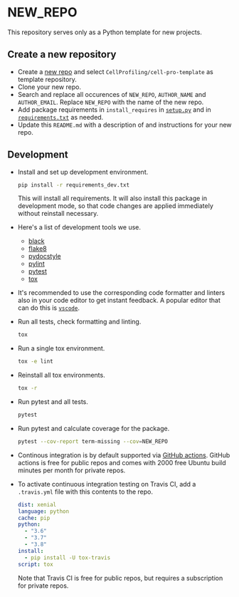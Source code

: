 # NEW_REPO

This repository serves only as a Python template for new projects.

## Create a new repository

- Create a [new repo](https://github.com/new) and select `CellProfiling/cell-pro-template` as template repository.
- Clone your new repo.
- Search and replace all occurences of `NEW_REPO`, `AUTHOR_NAME` and `AUTHOR_EMAIL`. Replace `NEW_REPO` with the name of the new repo.
- Add package requirements in `install_requires` in [`setup.py`](setup.py) and in [`requirements.txt`](requirements.txt) as needed.
- Update this `README.md` with a description of and instructions for your new repo.

## Development

- Install and set up development environment.

  ```sh
  pip install -r requirements_dev.txt
  ```

  This will install all requirements.
It will also install this package in development mode, so that code changes are applied immediately without reinstall necessary.

- Here's a list of development tools we use.
  - [black](https://pypi.org/project/black/)
  - [flake8](https://pypi.org/project/flake8/)
  - [pydocstyle](https://pypi.org/project/pydocstyle/)
  - [pylint](https://pypi.org/project/pylint/)
  - [pytest](https://pypi.org/project/pytest/)
  - [tox](https://pypi.org/project/tox/)
- It's recommended to use the corresponding code formatter and linters also in your code editor to get instant feedback. A popular editor that can do this is [`vscode`](https://code.visualstudio.com/).
- Run all tests, check formatting and linting.

  ```sh
  tox
  ```

- Run a single tox environment.

  ```sh
  tox -e lint
  ```

- Reinstall all tox environments.

  ```sh
  tox -r
  ```

- Run pytest and all tests.

  ```sh
  pytest
  ```

- Run pytest and calculate coverage for the package.

  ```sh
  pytest --cov-report term-missing --cov=NEW_REPO
  ```

- Continous integration is by default supported via [GitHub actions](https://help.github.com/en/actions). GitHub actions is free for public repos and comes with 2000 free Ubuntu build minutes per month for private repos.

- To activate continuous integration testing on Travis CI, add a `.travis.yml` file with this contents to the repo.

  ```yaml
  dist: xenial
  language: python
  cache: pip
  python:
    - "3.6"
    - "3.7"
    - "3.8"
  install:
    - pip install -U tox-travis
  script: tox
  ```

  Note that Travis CI is free for public repos, but requires a subscription for private repos.
